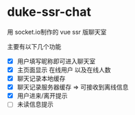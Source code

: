 # duke-ssr-chat

用 socket.io制作的 vue ssr 版聊天室

主要有以下几个功能

- [x] 用户填写昵称即可进入聊天室
- [x] 主页面显示 在线用户 以及在线人数
- [x] 聊天记录本地缓存
- [x] 聊天记录服务器缓存 => 可接收到离线信息
- [x] 用户进来/离开提示
- [ ] 未读信息提示